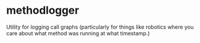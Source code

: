 # methodlogger
Utility for logging call graphs (particularly for things like robotics where you care about what method was running at what timestamp.)
